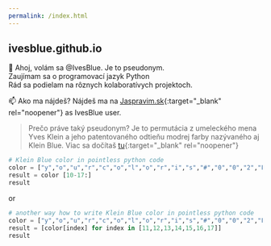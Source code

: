 ```yaml
---
permalink: /index.html
---
```


## ivesblue.github.io

👋 Ahoj, volám sa @IvesBlue. Je to pseudonym.<br>
Zaujímam sa o programovací jazyk Python<br>
Rád sa podielam na rôznych kolaboratívych projektoch.<br>

📫 Ako ma nájdeš? Nájdeš ma na [Jaspravim.sk](https://www.jaspravim.sk/profil/ivesblue){:target="_blank" rel="noopener"} as IvesBlue user.<br>

>Prečo práve taký pseudonym? Je to permutácia z umeleckého mena Yves Klein a jeho patentovaného odtieňu modrej farby nazývaného aj Klein Blue. Viac sa dočítaš [tu](https://en.wikipedia.org/wiki/International_Klein_Blue){:target="_blank" rel="noopener"}

```python
# Klein Blue color in pointless python code
color = ["y","o","u","r","c","o","l","o","r","i","s","#","0","0","2","F","A","7"]
result = color [10-17:]
result
```

or

```python
# another way how to write Klein Blue color in pointless python code
color = ["y","o","u","r","c","o","l","o","r","i","s","#","0","0","2","F","A","7"]
result = [color[index] for index in [11,12,13,14,15,16,17]]
result
```
